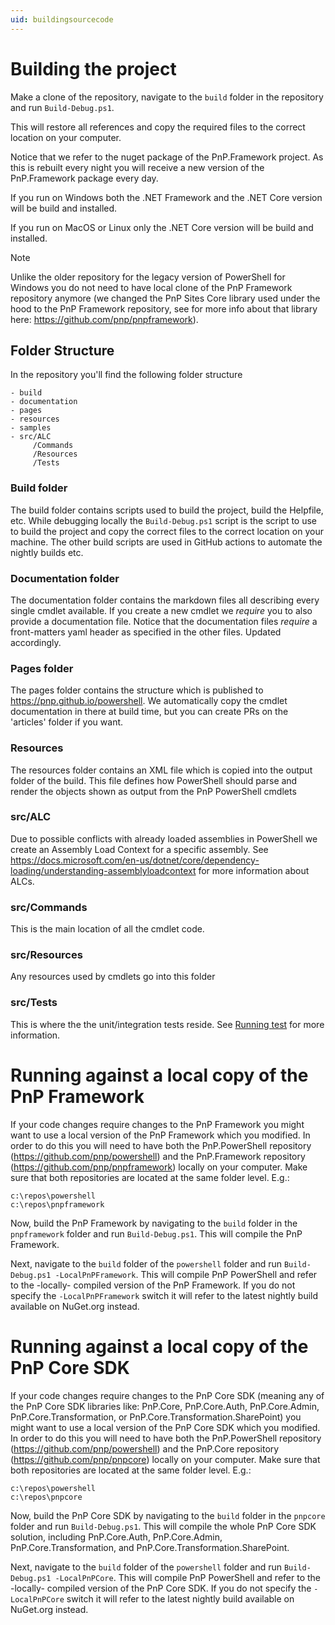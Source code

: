 ```yaml
---
uid: buildingsourcecode
---
```

# Building the project

Make a clone of the repository, navigate to the `build` folder in the repository and run `Build-Debug.ps1`. 

This will restore all references and copy the required files to the correct location on your computer. 

Notice that we refer to the nuget package of the PnP.Framework project. As this is rebuilt every night you will receive a new version of the PnP.Framework package every day.

If you run on Windows both the .NET Framework and the .NET Core version will be build and installed. 

If you run on MacOS or Linux only the .NET Core version will be build and installed. 

> [!NOTE] 
> Unlike the older repository for the legacy version of PowerShell for Windows you do not need to have local clone of the PnP Framework repository anymore (we changed the PnP Sites Core library used under the hood to the PnP Framework repository, see for more info about that library here: https://github.com/pnp/pnpframework).

## Folder Structure

In the repository you'll find the following folder structure

```
- build
- documentation
- pages
- resources
- samples
- src/ALC
     /Commands
     /Resources
     /Tests
```

### Build folder
The build folder contains scripts used to build the project, build the Helpfile, etc. While debugging locally the `Build-Debug.ps1` script is the script to use to build the project and copy the correct files to the correct location on your machine. The other build scripts are used in GitHub actions to automate the nightly builds etc.

### Documentation folder
The documentation folder contains the markdown files all describing every single cmdlet available. If you create a new cmdlet we *require* you to also provide a documentation file. Notice that the documentation files *require* a front-matters yaml header as specified in the other files. Updated accordingly.

### Pages folder
The pages folder contains the structure which is published to https://pnp.github.io/powershell. We automatically copy the cmdlet documentation in there at build time, but you can create PRs on the 'articles' folder if you want.

### Resources
The resources folder contains an XML file which is copied into the output folder of the build. This file defines how PowerShell should parse and render the objects shown as output from the PnP PowerShell cmdlets

### src/ALC
Due to possible conflicts with already loaded assemblies in PowerShell we create an Assembly Load Context for a specific assembly. See https://docs.microsoft.com/en-us/dotnet/core/dependency-loading/understanding-assemblyloadcontext for more information about ALCs.

### src/Commands
This is the main location of all the cmdlet code.

### src/Resources
Any resources used by cmdlets go into this folder

### src/Tests
This is where the the unit/integration tests reside. See [Running test](runningtests.md) for more information.

# Running against a local copy of the PnP Framework
If your code changes require changes to the PnP Framework you might want to use a local version of the PnP Framework which you modified. In order to do this you will need to have both the PnP.PowerShell repository (https://github.com/pnp/powershell) and the PnP.Framework repository (https://github.com/pnp/pnpframework) locally on your computer. Make sure that both repositories are located at the same folder level. E.g.:

```console
c:\repos\powershell
c:\repos\pnpframework
```

Now, build the PnP Framework by navigating to the `build` folder in the `pnpframework` folder and run `Build-Debug.ps1`. This will compile the PnP Framework.

Next, navigate to the `build` folder of the `powershell` folder and run `Build-Debug.ps1 -LocalPnPFramework`. This will compile PnP PowerShell and refer to the -locally- compiled version of the PnP Framework. If you do not specify the `-LocalPnPFramework` switch it will refer to the latest nightly build available on NuGet.org instead.

# Running against a local copy of the PnP Core SDK
If your code changes require changes to the PnP Core SDK (meaning any of the PnP Core SDK libraries like: PnP.Core, PnP.Core.Auth, PnP.Core.Admin, PnP.Core.Transformation, or PnP.Core.Transformation.SharePoint) you might want to use a local version of the PnP Core SDK which you modified. In order to do this you will need to have both the PnP.PowerShell repository (https://github.com/pnp/powershell) and the PnP.Core repository (https://github.com/pnp/pnpcore) locally on your computer. Make sure that both repositories are located at the same folder level. E.g.:

```console
c:\repos\powershell
c:\repos\pnpcore
```

Now, build the PnP Core SDK by navigating to the `build` folder in the `pnpcore` folder and run `Build-Debug.ps1`. This will compile the whole PnP Core SDK solution, including PnP.Core.Auth, PnP.Core.Admin, PnP.Core.Transformation, and PnP.Core.Transformation.SharePoint.

Next, navigate to the `build` folder of the `powershell` folder and run `Build-Debug.ps1 -LocalPnPCore`. This will compile PnP PowerShell and refer to the -locally- compiled version of the PnP Core SDK. If you do not specify the `-LocalPnPCore` switch it will refer to the latest nightly build available on NuGet.org instead.
